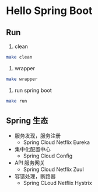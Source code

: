 # Hello Spring Boot

## Run

1. clean

  ```bash
  make clean
  ```

1. wrapper

  ```bash
  make wrapper
  ```

1. run spring boot

  ```bash
  make run
  ```

## Spring 生态

* 服务发现，服务注册
  * Spring Cloud Netflix Eureka
* 集中化配置中心
  * Spring Cloud Config
* API 服务网关
  * Spring Cloud Netflix Zuul
* 容错处理，断路器
  * Spring CLoud Netflix Hystrix
